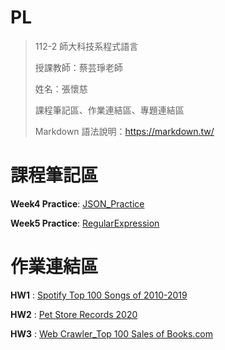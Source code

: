 # PL
> 112-2 師大科技系程式語言
> 
> 授課教師：蔡芸琤老師
> 
> 姓名：張懷慈
> 
> 課程筆記區、作業連結區、專題連結區
> 
> Markdown 語法說明：https://markdown.tw/

 # 課程筆記區 #
 
 **Week4 Practice**:
 [JSON_Practice](https://github.com/marcelinechang/PL-Repo./blob/main/Week4/Week4_JSON_Practice.ipynb)   
 
 **Week5 Practice**:
 [RegularExpression](https://github.com/marcelinechang/PL-Repo./blob/main/Week5/Week5_RegularExpression_Practice.ipynb)

 # 作業連結區 #

 **HW1** :
[Spotify Top 100 Songs of 2010-2019](https://github.com/marcelinechang/PL-Repo./blob/main/HW1/HW1_%E5%BC%B5%E6%87%B7%E6%85%88.ipynb)    

 **HW2** :
[Pet Store Records 2020](https://github.com/marcelinechang/PL-Repo./blob/main/HW2/HW2_%E5%BC%B5%E6%87%B7%E6%85%88.ipynb)   

 **HW3** :
 [Web Crawler_Top 100 Sales of Books.com](https://github.com/marcelinechang/PL-Repo./blob/main/HW3/HW3_%E5%BC%B5%E6%87%B7%E6%85%88.ipynb)
